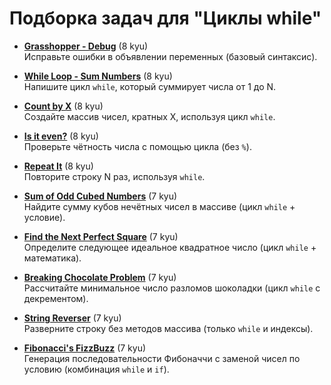 # Подборка задач для "Циклы while"

- [**Grasshopper - Debug**](https://www.codewars.com/kata/5612e743cab69fec6d000077) (8 kyu)  
  Исправьте ошибки в объявлении переменных (базовый синтаксис).

- [**While Loop - Sum Numbers**](https://www.codewars.com/kata/57a1fd2ce298a731b20006a4) (8 kyu)  
  Напишите цикл `while`, который суммирует числа от 1 до N.

- [**Count by X**](https://www.codewars.com/kata/5513795bd3fafb56c200049e) (8 kyu)  
  Создайте массив чисел, кратных X, используя цикл `while`.

- [**Is it even?**](https://www.codewars.com/kata/555a67db74814aa4ee0001b5) (8 kyu)  
  Проверьте чётность числа с помощью цикла (без `%`).

- [**Repeat It**](https://www.codewars.com/kata/557af9418895e44de7000053) (8 kyu)  
  Повторите строку N раз, используя `while`.
- [**Sum of Odd Cubed Numbers**](https://www.codewars.com/kata/580dda86c40fa6c45f00028a) (7 kyu)  
  Найдите сумму кубов нечётных чисел в массиве (цикл `while` + условие).

- [**Find the Next Perfect Square**](https://www.codewars.com/kata/56269eb78ad2e4ced1000013) (7 kyu)  
  Определите следующее идеальное квадратное число (цикл `while` + математика).

- [**Breaking Chocolate Problem**](https://www.codewars.com/kata/534ea96ebb17181947000ada) (7 kyu)  
  Рассчитайте минимальное число разломов шоколадки (цикл `while` с декрементом).

- [**String Reverser**](https://www.codewars.com/kata/5168bb5dfe9a00b126000018) (7 kyu)  
  Разверните строку без методов массива (только `while` и индексы).

- [**Fibonacci's FizzBuzz**](https://www.codewars.com/kata/57bf599f102a39bb1e000ae5) (7 kyu)  
  Генерация последовательности Фибоначчи с заменой чисел по условию (комбинация `while` и `if`).
